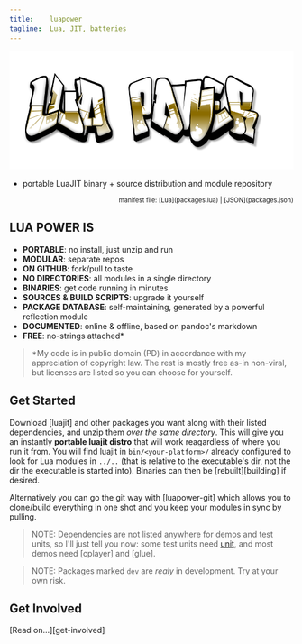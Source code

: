 ```yaml
---
title:    luapower
tagline:  Lua, JIT, batteries
---
```


![](luapower.png)

  * portable LuaJIT binary + source distribution and module repository

<div class="bg bg-pd"></div>
<div id="package_table" class="package_table"></div>
<div style="width: 100%; text-align: right; font-size: 80%">manifest file: [Lua](packages.lua) | [JSON](packages.json)</div>

## LUA POWER IS

  * __PORTABLE__: no install, just unzip and run
  * __MODULAR__: separate repos
  * __ON GITHUB__: fork/pull to taste
  * __NO DIRECTORIES__: all modules in a single directory
  * __BINARIES__: get code running in minutes
  * __SOURCES & BUILD SCRIPTS__: upgrade it yourself
  * __PACKAGE DATABASE__: self-maintaining, generated by a powerful reflection module
  * __DOCUMENTED__: online & offline, based on pandoc's markdown
  * __FREE__: no-strings attached\*

> \*My code is in public domain (PD) in accordance with my appreciation of copyright law.
The rest is mostly free as-in non-viral, but licenses are listed so you can choose for yourself.

## Get Started

Download [luajit] and other packages you want along with their listed dependencies, and unzip them
_over the same directory_. This will give you an instantly **portable luajit distro** that will work
reagardless of where you run it from.
You will find luajit in `bin/<your-platform>/` already configured to look for Lua modules in `../..`
(that is relative to the executable's dir, not the dir the executable is started into).
Binaries can then be [rebuilt][building] if desired.

Alternatively you can go the git way with [luapower-git] which allows you to clone/build everything in one shot
and you keep your modules in sync by pulling.

> NOTE: Dependencies are not listed anywhere for demos and test units, so I'll just tell you now:
some test units need [unit], and most demos need [cplayer] and [glue].

> NOTE: Packages marked `dev` are _realy_ in development. Try at your own risk.

## Get Involved

[Read on...][get-involved]


[capr]:  https://github.com/capr
[unit]:  https://github.com/luapower/unit
